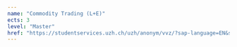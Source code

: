 ```yaml
---
name: "Commodity Trading (L+E)"
ects: 3
level: "Master"
href: "https://studentservices.uzh.ch/uzh/anonym/vvz/?sap-language=EN&sap-ui-language=EN#/details/2020/004/SM/50938958"
---
```

